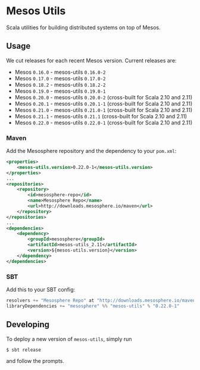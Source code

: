 # Mesos Utils

Scala utilities for building distributed systems on top of Mesos.

## Usage

We cut releases for each recent Mesos version. Current releases are:

* Mesos `0.16.0` - mesos-utils `0.16.0-2`
* Mesos `0.17.0` - mesos-utils `0.17.0-2`
* Mesos `0.18.2` - mesos-utils `0.18.2-2`
* Mesos `0.19.0` - mesos-utils `0.19.0-1`
* Mesos `0.20.0` - mesos-utils `0.20.0-2` (cross-built for Scala 2.10 and 2.11)
* Mesos `0.20.1` - mesos-utils `0.20.1-1` (cross-built for Scala 2.10 and 2.11)
* Mesos `0.21.0` - mesos-utils `0.21.0-1` (cross-built for Scala 2.10 and 2.11)
* Mesos `0.21.1` - mesos-utils `0.21.1`   (cross-built for Scala 2.10 and 2.11)
* Mesos `0.22.0` - mesos-utils `0.22.0-1` (cross-built for Scala 2.10 and 2.11)

### Maven

Add the Mesosphere repository and the dependency to your `pom.xml`:

```xml
<properties>
    <mesos-utils.version>0.22.0-1</mesos-utils.version>
</properties>
...
<repositories>
    <repository>
        <id>mesosphere-repo</id>
        <name>Mesosphere Repo</name>
        <url>http://downloads.mesosphere.io/maven</url>
    </repository>
</repositories>
...
<dependencies>
    <dependency>
        <groupId>mesosphere</groupId>
        <artifactId>mesos-utils_2.11</artifactId>
        <version>${mesos-utils.version}</version>
    </dependency>
</dependencies>
```

### SBT

Add this to your SBT config:

```scala
resolvers += "Mesosphere Repo" at "http://downloads.mesosphere.io/maven"
libraryDependencies += "mesosphere" %% "mesos-utils" % "0.22.0-1"
```

## Developing

To deploy a new version of `mesos-utils`, simply run

```bash
$ sbt release
```

and follow the prompts.
